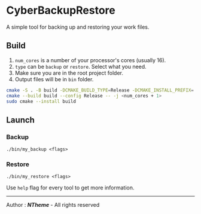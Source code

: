 # **CyberBackupRestore**

A simple tool for backing up and restoring your work files.

## Build
1) `num_cores` is a number of your processor's cores (usually 16).
2) `type` can be `backup` or `restore`. Select what you need. 
3) Make sure you are in the root project folder.
4) Output files will be in `bin` folder.
  ```sh
  cmake -S . -B build -DCMAKE_BUILD_TYPE=Release -DCMAKE_INSTALL_PREFIX=. -DMYTYPE=<type> -G"Unix Makefiles"
  cmake --build build --config Release -- -j <num_cores + 1>
  sudo cmake --install build
  ```

## Launch

### Backup
  ```
  ./bin/my_backup <flags>
  ```

### Restore
  ```
  ./bin/my_restore <flags>
  ```

Use `help` flag for every tool to get more information.

---

Author : ***NTheme*** - All rights reserved 
